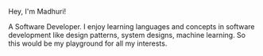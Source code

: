 Hey, I'm Madhuri!

A Software Developer. I enjoy learning languages and concepts in software development like design patterns, system designs, machine learning. So this would be my playground for all my interests.


